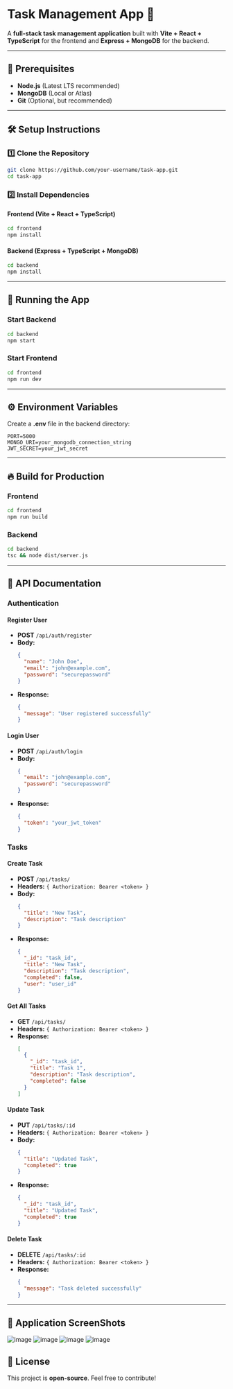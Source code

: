 # Task Management App 🚀  

A **full-stack task management application** built with **Vite + React + TypeScript** for the frontend and **Express + MongoDB** for the backend.  

---

## 📌 Prerequisites  

- **Node.js** (Latest LTS recommended)  
- **MongoDB** (Local or Atlas)  
- **Git** (Optional, but recommended)  

---

## 🛠 Setup Instructions  

### 1️⃣ Clone the Repository  
```sh
git clone https://github.com/your-username/task-app.git  
cd task-app
```

### 2️⃣ Install Dependencies  

#### **Frontend** (Vite + React + TypeScript)  
```sh
cd frontend  
npm install  
```

#### **Backend** (Express + TypeScript + MongoDB)  
```sh
cd backend  
npm install  
```

---

## 🚀 Running the App  

### **Start Backend**  
```sh
cd backend  
npm start  
```

### **Start Frontend**  
```sh
cd frontend  
npm run dev  
```

---

## ⚙️ Environment Variables  

Create a **.env** file in the backend directory:  
```
PORT=5000  
MONGO_URI=your_mongodb_connection_string  
JWT_SECRET=your_jwt_secret  
```

---

## 🔥 Build for Production  

### **Frontend**  
```sh
cd frontend  
npm run build  
```

### **Backend**  
```sh
cd backend  
tsc && node dist/server.js  
```

---

## 📌 API Documentation  

### **Authentication**  

#### **Register User**  
- **POST** `/api/auth/register`  
- **Body:**  
  ```json
  {
    "name": "John Doe",
    "email": "john@example.com",
    "password": "securepassword"
  }
  ```
- **Response:**  
  ```json
  {
    "message": "User registered successfully"
  }
  ```

#### **Login User**  
- **POST** `/api/auth/login`  
- **Body:**  
  ```json
  {
    "email": "john@example.com",
    "password": "securepassword"
  }
  ```
- **Response:**  
  ```json
  {
    "token": "your_jwt_token"
  }
  ```

### **Tasks**  

#### **Create Task**  
- **POST** `/api/tasks/`  
- **Headers:** `{ Authorization: Bearer <token> }`  
- **Body:**  
  ```json
  {
    "title": "New Task",
    "description": "Task description"
  }
  ```
- **Response:**  
  ```json
  {
    "_id": "task_id",
    "title": "New Task",
    "description": "Task description",
    "completed": false,
    "user": "user_id"
  }
  ```

#### **Get All Tasks**  
- **GET** `/api/tasks/`  
- **Headers:** `{ Authorization: Bearer <token> }`  
- **Response:**  
  ```json
  [
    {
      "_id": "task_id",
      "title": "Task 1",
      "description": "Task description",
      "completed": false
    }
  ]
  ```

#### **Update Task**  
- **PUT** `/api/tasks/:id`  
- **Headers:** `{ Authorization: Bearer <token> }`  
- **Body:**  
  ```json
  {
    "title": "Updated Task",
    "completed": true
  }
  ```
- **Response:**  
  ```json
  {
    "_id": "task_id",
    "title": "Updated Task",
    "completed": true
  }
  ```

#### **Delete Task**  
- **DELETE** `/api/tasks/:id`  
- **Headers:** `{ Authorization: Bearer <token> }`  
- **Response:**  
  ```json
  {
    "message": "Task deleted successfully"
  }
  ```

---
## 📌 Application ScreenShots

![image](https://github.com/user-attachments/assets/12b6d4da-00a3-43b2-9162-417bfc6f657a)
![image](https://github.com/user-attachments/assets/c8ea59e0-54f6-4bc2-b24f-5ba87c71ac35)
![image](https://github.com/user-attachments/assets/4dae9f69-33f5-4d2a-acfe-e5a7ecf82cb8)
![image](https://github.com/user-attachments/assets/b13d8b76-151c-4119-9593-2be1124f7ba3)





## 📜 License  
This project is **open-source**. Feel free to contribute!  

